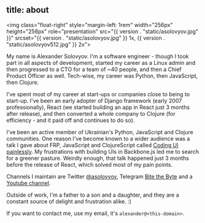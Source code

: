 title: about
----

<img class="float-right"
     style="margin-left: 1rem" width="256px" height="256px"
     role="presentation"
     src="{{ version . "static/asolovyov.jpg" }}"
     srcset="{{ version . "static/asolovyov.jpg" }} 1x, {{ version . "static/asolovyov512.jpg" }} 2x">

My name is Alexander Solovyov. I'm a software engineer - though I took part
in all aspects of development, started my career as a Linux admin and then
progressed to a CTO for a team of ~40 people, and then a Chief Product Officer
as well. Tech-wise, my career was Python, then JavaScript, then Clojure.

I've spent most of my career at start-ups or companies close to being to
start-up. I've been an early adopter of Django framework (early 2007
professionally), React (we started building an app in React just 3 months after
release), and then converted a whole company to Clojure (for efficiency - and it
paid off and continues to do so).

I've been an active member of Ukrainian's Python, JavaScript and Clojure
communities. One reason I've become known to a wider audience was a talk
I gave about FRP, JavaScript and ClojureScript called [Coding UI
painlessly](https://www.youtube.com/watch?v=l4mmMsAVjzk). My frustrations with
building UIs in Backbone.js led me to search for a greener pasture. Weirdly
enough, that talk happened just 3 months before the release of React, which solved
most of my pain points.

Channels I maintain are Twitter [@asolovyov](https://twitter.com/asolovyov),
Telegram [Bite the Byte](https://t.me/bitethebyte) and 
a [Youtube channel](https://youtube.com/@asolovyov).

Outside of work, I'm a father to a son and a daughter, and they are a constant
source of delight and frustration alike. :)

If you want to contact me, use my email, it's `alexander@<this-domain>`.
